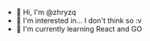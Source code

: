 - 👋 Hi, I'm @zhryzq
- 👀 I'm interested in... I don't think so :v
- 🌱 I'm currently learning React and GO

<!---
zhryzq/zhryzq is a ✨ special ✨ repository because its `README.md` (this file) appears on your GitHub profile.
You can click the Preview link to take a look at your changes.
--->
